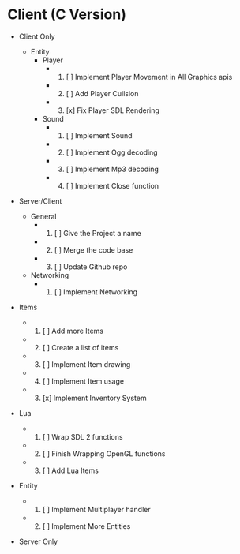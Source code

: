 # Client (C Version)
- Client Only
     - Entity
        - Player
          - 1. [ ] Implement Player Movement in All Graphics apis
          - 2. [ ] Add Player Cullsion
          - 3. [x] Fix Player SDL Rendering
       - Sound
          - 1. [ ] Implement Sound
          - 2. [ ] Implement Ogg decoding
          - 3. [ ] Implement Mp3 decoding
          - 4. [ ] Implement Close function
- Server/Client
     - General
        - 1. [ ] Give the Project a name 
        - 2. [ ] Merge the code base
        - 3. [ ] Update Github repo
    - Networking
        - 1. [ ] Implement Networking


- Items
     - 1. [ ] Add more Items
     - 2. [ ] Create a list of items
     - 3. [ ] Implement Item drawing
     - 4. [ ] Implement Item usage
     - 3. [x] Implement Inventory System
- Lua
  - 1. [ ] Wrap SDL 2 functions
  - 2. [ ] Finish Wrapping OpenGL functions
  - 3. [ ] Add Lua Items
- Entity
  - 1. [ ] Implement Multiplayer handler
  - 2. [ ] Implement More Entities
- Server Only
